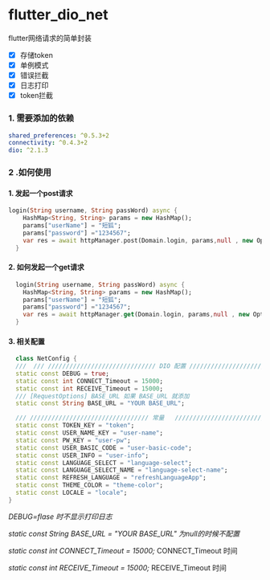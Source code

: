# flutter_dio_net
flutter网络请求的简单封装
* [x] 存储token
* [x] 单例模式
* [x] 错误拦截
* [x] 日志打印
* [x] token拦截

### 1. 需要添加的依赖
```yml
shared_preferences: ^0.5.3+2
connectivity: ^0.4.3+2
dio: ^2.1.3
```
### 2 .如何使用
#### 1. 发起一个post请求
```dart
login(String username, String passWord) async {
    HashMap<String, String> params = new HashMap();
    params["userName"] = "短狐";
    params["password"] ="1234567";
    var res = await httpManager.post(Domain.login, params,null , new Options());
  }
```
#### 2. 如何发起一个get请求
```dart
  login(String username, String passWord) async {
    HashMap<String, String> params = new HashMap();
    params["userName"] = "短狐";
    params["password"] ="1234567";
    var res = await httpManager.get(Domain.login, params,null , new Options());
  }
```

#### 3. 相关配置
```dart
  class NetConfig {
  ///  /// ////////////////////////////// DIO 配置 ////////////////////////////////////// ///
  static const DEBUG = true;
  static const int CONNECT_Timeout = 15000;
  static const int RECEIVE_Timeout = 15000;
  /// [RequestOptions] BASE_URL 如果 BASE_URL 就添加
  static const String BASE_URL = "YOUR BASE_URL";

  /// ///////////////////////////////// 常量   ////////////////////////////////// ///
  static const TOKEN_KEY = "token";
  static const USER_NAME_KEY = "user-name";
  static const PW_KEY = "user-pw";
  static const USER_BASIC_CODE = "user-basic-code";
  static const USER_INFO = "user-info";
  static const LANGUAGE_SELECT = "language-select";
  static const LANGUAGE_SELECT_NAME = "language-select-name";
  static const REFRESH_LANGUAGE = "refreshLanguageApp";
  static const THEME_COLOR = "theme-color";
  static const LOCALE = "locale";
}
```
 *DEBUG=flase 时不显示打印日志*
 
 *static const String BASE_URL = "YOUR BASE_URL" 为null的时候不配置*
 
 *static const int CONNECT_Timeout = 15000;* CONNECT_Timeout 时间
 
 *static const int RECEIVE_Timeout = 15000;* RECEIVE_Timeout 时间
 
 

